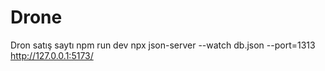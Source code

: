 # Drone
Dron satış saytı
npm run dev
npx json-server --watch db.json --port=1313
http://127.0.0.1:5173/
